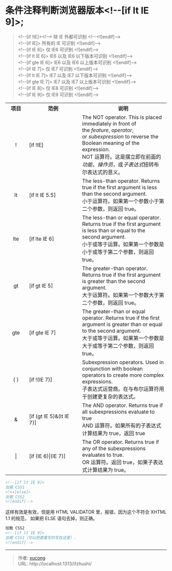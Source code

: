 # 条件注释判断浏览器版本<!--[if lt IE 9]>;


> <p><span>&lt;!--[if !IE]&gt;&lt;!--&gt; 除 IE 外都可识别 &lt;!--&lt;![endif]--&gt;</span><br><span>&lt;!--[if IE]&gt; 所有的 IE 可识别 &lt;![endif]--&gt;</span><br><span>&lt;!--[if IE 6]&gt; 仅 IE6 可识别 &lt;![endif]--&gt;</span><br><span>&lt;!--[if lt IE 6]&gt; IE6 以及 IE6 以下版本可识别 &lt;![endif]--&gt;</span><br><span>&lt;!--[if gte IE 6]&gt; IE6 以及 IE6 以上版本可识别 &lt;![endif]--&gt;</span><br><span>&lt;!--[if IE 7]&gt; 仅 IE7 可识别 &lt;![endif]--&gt;</span><br><span>&lt;!--[if lt IE 7]&gt; IE7 以及 IE7 以下版本可识别 &lt;![endif]--&gt;</span><br><span>&lt;!--[if gte IE 7]&gt; IE7 以及 IE7 以上版本可识别 &lt;![endif]--&gt;</span><br><span>&lt;!--[if IE 8]&gt; 仅 IE8 可识别 &lt;![endif]--&gt;</span><br><span>&lt;!--[if IE 9]&gt; 仅 IE9 可识别 &lt;![endif]--&gt;</span></p>

<!--more-->

<table align="center"> <tbody> <tr><th width="50">项目</th><th width="150">范例</th><th>说明</th></tr> <tr> <td align="middle">!</td><td>[if !IE]</td><td>The NOT operator. This is placed immediately in front of the&nbsp;<em>feature</em>,&nbsp;<em>operator</em>, or&nbsp;<em>subexpression</em>&nbsp;to reverse the Boolean meaning of the expression.<br />NOT 运算符。这是摆立即在前面的<em>功能</em>，<em>操作员</em>，或<em>子表达式</em>扭转布尔表达式的意义。</td></tr><tr><td align="middle">lt</td> <td>[if lt IE 5.5]</td> <td>The less-than operator. Returns true if the first argument is less than the second argument.<br />小于运算符。如果第一个参数小于第二个参数，则返回 true。</td> </tr><tr><td align="middle">lte</td><td>[if lte IE 6]</td><td>The less-than or equal operator. Returns true if the first argument is less than or equal to the second argument.<br />小于或等于运算。如果第一个参数是小于或等于第二个参数，则返回 true。</td> </tr><tr><td align="middle">gt</td><td>[if gt IE 5]</td><td>The greater-than operator. Returns true if the first argument is greater than the second argument.<br />大于运算符。如果第一个参数大于第二个参数，则返回 true。</td> </tr><tr><td align="middle">gte</td> <td>[if gte IE 7]</td><td>The greater-than or equal operator. Returns true if the first argument is greater than or equal to the second argument.<br />大于或等于运算。如果第一个参数是大于或等于第二个参数，则返回 true。</td> </tr><tr><td align="middle">( )</td><td>[if !(IE 7)]</td><td>Subexpression operators. Used in conjunction with boolean operators to create more complex expressions.<br />子表达式运营商。在与布尔运算符用于创建更复杂的表达式。</td></tr><tr><td align="middle">&amp;</td><td>[if (gt IE 5)&amp;(lt IE 7)]</td><td>The AND operator. Returns true if all subexpressions evaluate to true<br />AND 运算符。如果所有的子表达式计算结果为 true，返回 true</td></tr><tr><td align="middle">|</td><td>[if (IE 6)|(IE 7)]</td><td>The OR operator. Returns true if any of the subexpressions evaluates to true.<br />OR 运算符。返回 true，如果子表达式计算结果为 true。</td></tr></tbody></table>

```xml
<!--[if lt IE 9]>
加载 CSS1
<!--[else]>
加载 CSS2
<![endif]-->
```

这样有效是有效，但是用 HTML VALIDATOR 里，报错，因为这个不符合 XHTML 1.1 的规范，
如果把 ELSE 语句去掉，则正确。

```xml
加载 CSS2
<!--[if lt IE 9]>
加载 CSS1（可以把要重写的写在这里）.
<![endif]-->
```


---

> 作者: [xucong](https://shiqustudio.github.io/)  
> URL: http://localhost:1313/ifzhushi/  


